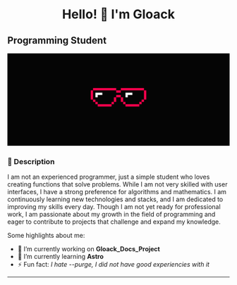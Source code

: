 <h1 align = "center"> Hello! 👋 I'm Gloack </h1>

## Programming Student

![perfil image banner](/assets/Perfil_Image_Banner.png)

### 📝 Description

I am not an experienced programmer, just a simple student who loves creating functions that solve problems. While I am not very skilled with user interfaces, I have a strong preference for algorithms and mathematics. I am continuously learning new technologies and stacks, and I am dedicated to improving my skills every day. Though I am not yet ready for professional work, I am passionate about my growth in the field of programming and eager to contribute to projects that challenge and expand my knowledge.

Some highlights about me:
- 🔭 I’m currently working on **Gloack_Docs_Project**
- 🌱 I’m currently learning **Astro**
- ⚡ Fun fact: *I hate --purge, I did not have good experiencies with it*

---